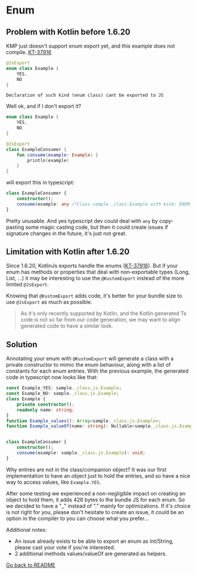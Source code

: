 # Enum

## Problem with Kotlin before 1.6.20

KMP just doesn't support enum export yet, and this example does not compile. [KT-37916](https://youtrack.jetbrains.com/issue/KT-37916)

```kotlin
@JsExport
enum class Example {
    YES,
    NO
}
```

`Declaration of such kind (enum class) cant be exported to JS`

Well ok, and if I don't export it?

```kotlin
enum class Example {
    YES,
    NO
}

@JsExport
class ExampleConsumer {
    fun consume(example: Example) {
        println(example)
    }
}
```

will export this in typescript:

```typescript
class ExampleConsumer {
    constructor();
    consume(example: any /*Class sample._class.Example with kind: ENUM_CLASS*/): void;
}
```

Pretty unusable. And yes typescript dev could deal with `any` by copy-pasting some magic casting code, but then it could create issues if signature changes in the future, it's just not great. 


## Limitation with Kotlin after 1.6.20

Since 1.6.20, KotlinJs exports handle the enums ([KT-37916](https://youtrack.jetbrains.com/issue/KT-37916)). 
But if your enum has methods or properties that deal with non-exportable types (Long, List, ...) it may be interesting to use the `@KustomExport` instead of the more limited `@JsExport`.

Knowing that `@KustomExport` adds code, it's better for your bundle size to use `@JsExport` as much as possible.

> As it's only recently supported by Kotlin, and the Kotlin generated Ts code is not so far from our code generation, we may want to align generated code to have a similar look.

## Solution

Annotating your enum with `@KustomExport` will generate a class with a private constructor to mimic the enum behaviour, along with a list of constants for each enum entries.
With the previous example, the generated code in typescript now looks like that:

```typescript
const Example_YES: sample._class.js.Example;
const Example_NO: sample._class.js.Example;
class Example {
    private constructor();
    readonly name: string;
}
function Example_values(): Array<sample._class.js.Example>;
function Example_valueOf(name: string): Nullable<sample._class.js.Example>;


class ExampleConsumer {
    constructor();
    consume(example: sample._class.js.Example): void;
}
```

Why entries are not in the class/companion object?
It was our first implementation to have an object just to hold the entries, and so have a nice way to access values, like `Example.YES`. 

After some testing we experienced a non-negligible impact on creating an object to hold them, it adds 426 bytes to the bundle JS for each enum. So we decided to have a "_" instead of "." mainly for optimizations.
If it's choice is not right for you, please don't hesitate to create an issue, it could be an option in the compiler to you can choose what you prefer...

Additional notes:
- An issue already exists to be able to export an enum as Int/String, please cast your vote if you're interested.
- 2 additional methods values/valueOf are generated as helpers.

[Go back to README](../README.md)
